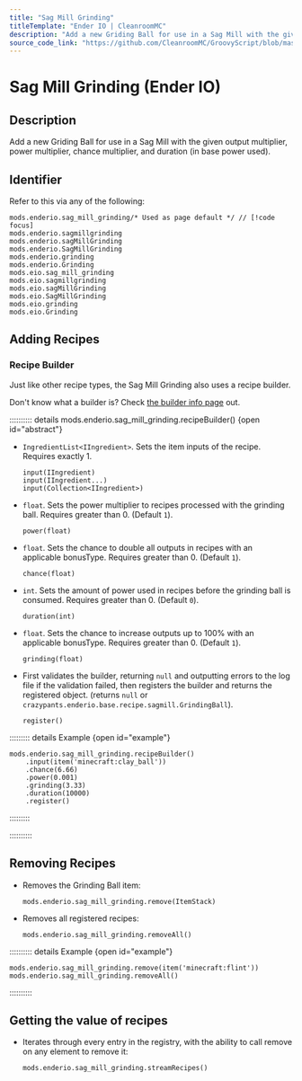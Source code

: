 ```yaml
---
title: "Sag Mill Grinding"
titleTemplate: "Ender IO | CleanroomMC"
description: "Add a new Griding Ball for use in a Sag Mill with the given output multiplier, power multiplier, chance multiplier, and duration (in base power used)."
source_code_link: "https://github.com/CleanroomMC/GroovyScript/blob/master/src/main/java/com/cleanroommc/groovyscript/compat/mods/enderio/SagMillGrinding.java"
---
```


# Sag Mill Grinding (Ender IO)

## Description

Add a new Griding Ball for use in a Sag Mill with the given output multiplier, power multiplier, chance multiplier, and duration (in base power used).

## Identifier

Refer to this via any of the following:

```groovy:no-line-numbers {1}
mods.enderio.sag_mill_grinding/* Used as page default */ // [!code focus]
mods.enderio.sagmillgrinding
mods.enderio.sagMillGrinding
mods.enderio.SagMillGrinding
mods.enderio.grinding
mods.enderio.Grinding
mods.eio.sag_mill_grinding
mods.eio.sagmillgrinding
mods.eio.sagMillGrinding
mods.eio.SagMillGrinding
mods.eio.grinding
mods.eio.Grinding
```


## Adding Recipes

### Recipe Builder

Just like other recipe types, the Sag Mill Grinding also uses a recipe builder.

Don't know what a builder is? Check [the builder info page](../../introduction/builder.md) out.

:::::::::: details mods.enderio.sag_mill_grinding.recipeBuilder() {open id="abstract"}
- `IngredientList<IIngredient>`. Sets the item inputs of the recipe. Requires exactly 1.

    ```groovy:no-line-numbers
    input(IIngredient)
    input(IIngredient...)
    input(Collection<IIngredient>)
    ```

- `float`. Sets the power multiplier to recipes processed with the grinding ball. Requires greater than 0. (Default `1`).

    ```groovy:no-line-numbers
    power(float)
    ```

- `float`. Sets the chance to double all outputs in recipes with an applicable bonusType. Requires greater than 0. (Default `1`).

    ```groovy:no-line-numbers
    chance(float)
    ```

- `int`. Sets the amount of power used in recipes before the grinding ball is consumed. Requires greater than 0. (Default `0`).

    ```groovy:no-line-numbers
    duration(int)
    ```

- `float`. Sets the chance to increase outputs up to 100% with an applicable bonusType. Requires greater than 0. (Default `1`).

    ```groovy:no-line-numbers
    grinding(float)
    ```

- First validates the builder, returning `null` and outputting errors to the log file if the validation failed, then registers the builder and returns the registered object. (returns `null` or `crazypants.enderio.base.recipe.sagmill.GrindingBall`).

    ```groovy:no-line-numbers
    register()
    ```

::::::::: details Example {open id="example"}
```groovy:no-line-numbers
mods.enderio.sag_mill_grinding.recipeBuilder()
    .input(item('minecraft:clay_ball'))
    .chance(6.66)
    .power(0.001)
    .grinding(3.33)
    .duration(10000)
    .register()
```

:::::::::

::::::::::

## Removing Recipes

- Removes the Grinding Ball item:

    ```groovy:no-line-numbers
    mods.enderio.sag_mill_grinding.remove(ItemStack)
    ```

- Removes all registered recipes:

    ```groovy:no-line-numbers
    mods.enderio.sag_mill_grinding.removeAll()
    ```

:::::::::: details Example {open id="example"}
```groovy:no-line-numbers
mods.enderio.sag_mill_grinding.remove(item('minecraft:flint'))
mods.enderio.sag_mill_grinding.removeAll()
```

::::::::::

## Getting the value of recipes

- Iterates through every entry in the registry, with the ability to call remove on any element to remove it:

    ```groovy:no-line-numbers
    mods.enderio.sag_mill_grinding.streamRecipes()
    ```
